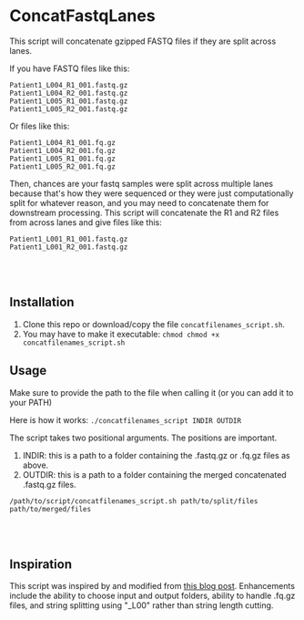 # ConcatFastqLanes


This script will concatenate gzipped FASTQ files if they are split across lanes.

If you have FASTQ files like this:
```
Patient1_L004_R1_001.fastq.gz
Patient1_L004_R2_001.fastq.gz
Patient1_L005_R1_001.fastq.gz
Patient1_L005_R2_001.fastq.gz
```

Or files like this:
```
Patient1_L004_R1_001.fq.gz
Patient1_L004_R2_001.fq.gz
Patient1_L005_R1_001.fq.gz
Patient1_L005_R2_001.fq.gz
```

Then, chances are your fastq samples were split across multiple lanes because that's how they were sequenced or they were just computationally split for whatever reason, and you may need to concatenate them for downstream processing. This script will concatenate the R1 and R2 files from across lanes and give files like this:

```
Patient1_L001_R1_001.fastq.gz
Patient1_L001_R2_001.fastq.gz
```


<br />
<br />


## Installation
1. Clone this repo or download/copy the file `concatfilenames_script.sh`.
2. You may have to make it executable: `chmod chmod +x concatfilenames_script.sh`

## Usage

Make sure to provide the path to the file when calling it (or you can add it to your PATH)

Here is how it works:
`./concatfilenames_script INDIR OUTDIR`

The script takes two positional arguments. The positions are important.

1. INDIR: this is a path to a folder containing the .fastq.gz or .fq.gz files as above.
2. OUTDIR: this is a path to a folder containing the merged concatenated .fastq.gz files.

```
/path/to/script/concatfilenames_script.sh path/to/split/files path/to/merged/files
```

<br />
<br />

## Inspiration

This script was inspired by and modified from [this blog post](https://www.biostars.org/p/317385/#317471). Enhancements include the ability to choose input and output folders, ability to handle .fq.gz files, and string splitting using "_L00" rather than string length cutting.
